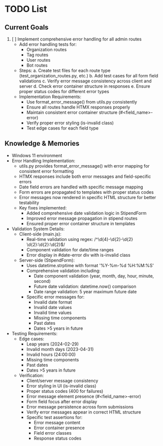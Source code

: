 # TODO List

## Current Goals
1. [ ] Implement comprehensive error handling for all admin routes
   - Add error handling tests for:
     * Organization routes
     * Tag routes
     * User routes
     * Bot routes
   - Steps:
     a. Create test files for each route type (test_organization_routes.py, etc.)
     b. Add test cases for all form field validations
     c. Verify error message consistency across client and server
     d. Check error container structure in responses
     e. Ensure proper status codes for different error types
   - Implementation Requirements:
     * Use format_error_message() from utils.py consistently
     * Ensure all routes handle HTMX responses properly
     * Maintain consistent error container structure (#<field_name>-error)
     * Verify proper error styling (is-invalid class)
     * Test edge cases for each field type

## Knowledge & Memories
- Windows 11 environment
- Error Handling Implementation:
  * utils.py provides format_error_message() with error mapping for consistent error formatting
  * HTMX responses include both error messages and field-specific errors
  * Date field errors are handled with specific message mapping
  * Form errors are propagated to templates with proper status codes
  * Error messages now rendered in specific HTML structure for better testability
  * Key fixes implemented:
    - Added comprehensive date validation logic in StipendForm
    - Improved error message propagation in stipend routes
    - Ensured proper error container structure in templates
- Validation System Details:
  * Client-side (main.js):
    - Real-time validation using regex: /^\d{4}-\d{2}-\d{2} \d{2}:\d{2}:\d{2}$/
    - Component validation for date/time ranges
    - Error display in #date-error div with is-invalid class
  * Server-side (StipendForm):
    - Uses datetime.strptime with format '%Y-%m-%d %H:%M:%S'
    - Comprehensive validation including:
      * Date component validation (year, month, day, hour, minute, second)
      * Future date validation: datetime.now() comparison
      * Date range validation: 5 year maximum future date
    - Specific error messages for:
      * Invalid date format
      * Invalid date values
      * Invalid time values
      * Missing time components
      * Past dates
      * Dates >5 years in future
- Testing Requirements:
  * Edge cases:
    - Leap years (2024-02-29)
    - Invalid month days (2023-04-31)
    - Invalid hours (24:00:00)
    - Missing time components
    - Past dates
    - Dates >5 years in future
  * Verification:
    - Client/server message consistency
    - Error styling in UI (is-invalid class)
    - Proper status codes (400 for failures)
    - Error message element presence (#<field_name>-error)
    - Form field focus after error display
    - Error message persistence across form submissions
    - Verify error messages appear in correct HTML structure
    - Specific test assertions for:
      * Error message content
      * Error container presence
      * Field error classes
      * Response status codes

